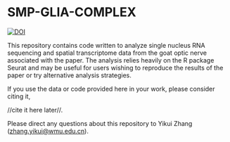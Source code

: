 # SMP-GLIA-COMPLEX
[![DOI](https://zenodo.org/badge/770139119.svg)](https://zenodo.org/doi/10.5281/zenodo.10934568)

This repository contains code written to analyze single nucleus RNA sequencing and spatial transcriptome data from the goat optic nerve associated with the paper. The analysis relies heavily on the R package Seurat and may be useful for users wishing to reproduce the results of the paper or try alternative analysis strategies.

If you use the data or code provided here in your work, please consider citing it,

//cite it here later//.

Please direct any questions about this repository to Yikui Zhang (zhang.yikui@wmu.edu.cn).
